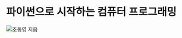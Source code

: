 # 파이썬으로 시작하는 컴퓨터 프로그래밍

![조동영 지음](http://image.kyobobook.co.kr/images/book/xlarge/948/x9791156645948.jpg)

